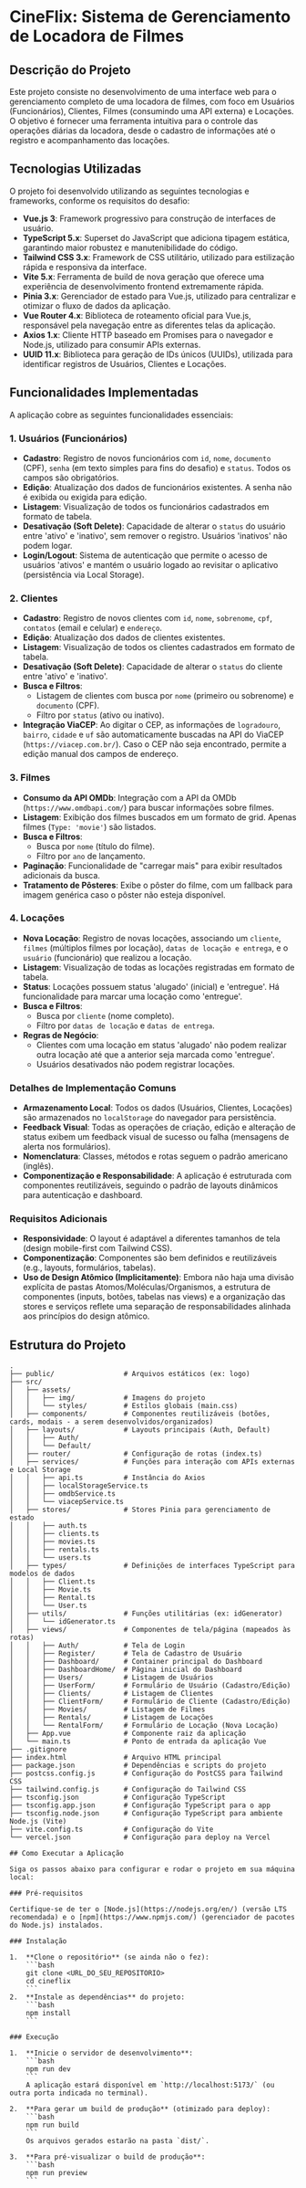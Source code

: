 # CineFlix: Sistema de Gerenciamento de Locadora de Filmes

## Descrição do Projeto

Este projeto consiste no desenvolvimento de uma interface web para o gerenciamento completo de uma locadora de filmes, com foco em Usuários (Funcionários), Clientes, Filmes (consumindo uma API externa) e Locações. O objetivo é fornecer uma ferramenta intuitiva para o controle das operações diárias da locadora, desde o cadastro de informações até o registro e acompanhamento das locações.

## Tecnologias Utilizadas

O projeto foi desenvolvido utilizando as seguintes tecnologias e frameworks, conforme os requisitos do desafio:

* **Vue.js 3**: Framework progressivo para construção de interfaces de usuário.
* **TypeScript 5.x**: Superset do JavaScript que adiciona tipagem estática, garantindo maior robustez e manutenibilidade do código.
* **Tailwind CSS 3.x**: Framework de CSS utilitário, utilizado para estilização rápida e responsiva da interface.
* **Vite 5.x**: Ferramenta de build de nova geração que oferece uma experiência de desenvolvimento frontend extremamente rápida.
* **Pinia 3.x**: Gerenciador de estado para Vue.js, utilizado para centralizar e otimizar o fluxo de dados da aplicação.
* **Vue Router 4.x**: Biblioteca de roteamento oficial para Vue.js, responsável pela navegação entre as diferentes telas da aplicação.
* **Axios 1.x**: Cliente HTTP baseado em Promises para o navegador e Node.js, utilizado para consumir APIs externas.
* **UUID 11.x**: Biblioteca para geração de IDs únicos (UUIDs), utilizada para identificar registros de Usuários, Clientes e Locações.

## Funcionalidades Implementadas

A aplicação cobre as seguintes funcionalidades essenciais:

### 1. **Usuários (Funcionários)**
* **Cadastro**: Registro de novos funcionários com `id`, `nome`, `documento` (CPF), `senha` (em texto simples para fins do desafio) e `status`. Todos os campos são obrigatórios.
* **Edição**: Atualização dos dados de funcionários existentes. A senha não é exibida ou exigida para edição.
* **Listagem**: Visualização de todos os funcionários cadastrados em formato de tabela.
* **Desativação (Soft Delete)**: Capacidade de alterar o `status` do usuário entre 'ativo' e 'inativo', sem remover o registro. Usuários 'inativos' não podem logar.
* **Login/Logout**: Sistema de autenticação que permite o acesso de usuários 'ativos' e mantém o usuário logado ao revisitar o aplicativo (persistência via Local Storage).

### 2. **Clientes**
* **Cadastro**: Registro de novos clientes com `id`, `nome`, `sobrenome`, `cpf`, `contatos` (email e celular) e `endereço`.
* **Edição**: Atualização dos dados de clientes existentes.
* **Listagem**: Visualização de todos os clientes cadastrados em formato de tabela.
* **Desativação (Soft Delete)**: Capacidade de alterar o `status` do cliente entre 'ativo' e 'inativo'.
* **Busca e Filtros**:
    * Listagem de clientes com busca por `nome` (primeiro ou sobrenome) e `documento` (CPF).
    * Filtro por `status` (ativo ou inativo).
* **Integração ViaCEP**: Ao digitar o CEP, as informações de `logradouro`, `bairro`, `cidade` e `uf` são automaticamente buscadas na API do ViaCEP (`https://viacep.com.br/`). Caso o CEP não seja encontrado, permite a edição manual dos campos de endereço.

### 3. **Filmes**
* **Consumo da API OMDb**: Integração com a API da OMDb (`https://www.omdbapi.com/`) para buscar informações sobre filmes.
* **Listagem**: Exibição dos filmes buscados em um formato de grid. Apenas filmes (`Type: 'movie'`) são listados.
* **Busca e Filtros**:
    * Busca por `nome` (título do filme).
    * Filtro por `ano` de lançamento.
* **Paginação**: Funcionalidade de "carregar mais" para exibir resultados adicionais da busca.
* **Tratamento de Pôsteres**: Exibe o pôster do filme, com um fallback para imagem genérica caso o pôster não esteja disponível.

### 4. **Locações**
* **Nova Locação**: Registro de novas locações, associando um `cliente`, `filmes` (múltiplos filmes por locação), `datas de locação e entrega`, e o `usuário` (funcionário) que realizou a locação.
* **Listagem**: Visualização de todas as locações registradas em formato de tabela.
* **Status**: Locações possuem status 'alugado' (inicial) e 'entregue'. Há funcionalidade para marcar uma locação como 'entregue'.
* **Busca e Filtros**:
    * Busca por `cliente` (nome completo).
    * Filtro por `datas de locação` e `datas de entrega`.
* **Regras de Negócio**:
    * Clientes com uma locação em status 'alugado' não podem realizar outra locação até que a anterior seja marcada como 'entregue'.
    * Usuários desativados não podem registrar locações.

### **Detalhes de Implementação Comuns**
* **Armazenamento Local**: Todos os dados (Usuários, Clientes, Locações) são armazenados no `localStorage` do navegador para persistência.
* **Feedback Visual**: Todas as operações de criação, edição e alteração de status exibem um feedback visual de sucesso ou falha (mensagens de alerta nos formulários).
* **Nomenclatura**: Classes, métodos e rotas seguem o padrão americano (inglês).
* **Componentização e Responsabilidade**: A aplicação é estruturada com componentes reutilizáveis, seguindo o padrão de layouts dinâmicos para autenticação e dashboard.

### **Requisitos Adicionais**
* **Responsividade**: O layout é adaptável a diferentes tamanhos de tela (design mobile-first com Tailwind CSS).
* **Componentização**: Componentes são bem definidos e reutilizáveis (e.g., layouts, formulários, tabelas).
* **Uso de Design Atômico (Implicitamente)**: Embora não haja uma divisão explícita de pastas Atomos/Moléculas/Organismos, a estrutura de componentes (inputs, botões, tabelas nas views) e a organização das stores e serviços reflete uma separação de responsabilidades alinhada aos princípios do design atômico.

## Estrutura do Projeto

```text
.
├── public/                 # Arquivos estáticos (ex: logo)
├── src/
│   ├── assets/
│   │   ├── img/            # Imagens do projeto
│   │   └── styles/         # Estilos globais (main.css)
│   ├── components/         # Componentes reutilizáveis (botões, cards, modais - a serem desenvolvidos/organizados)
│   ├── layouts/            # Layouts principais (Auth, Default)
│   │   ├── Auth/
│   │   └── Default/
│   ├── router/             # Configuração de rotas (index.ts)
│   ├── services/           # Funções para interação com APIs externas e Local Storage
│   │   ├── api.ts          # Instância do Axios
│   │   ├── localStorageService.ts
│   │   ├── omdbService.ts
│   │   └── viacepService.ts
│   ├── stores/             # Stores Pinia para gerenciamento de estado
│   │   ├── auth.ts
│   │   ├── clients.ts
│   │   ├── movies.ts
│   │   ├── rentals.ts
│   │   └── users.ts
│   ├── types/              # Definições de interfaces TypeScript para modelos de dados
│   │   ├── Client.ts
│   │   ├── Movie.ts
│   │   ├── Rental.ts
│   │   └── User.ts
│   ├── utils/              # Funções utilitárias (ex: idGenerator)
│   │   └── idGenerator.ts
│   ├── views/              # Componentes de tela/página (mapeados às rotas)
│   │   ├── Auth/           # Tela de Login
│   │   ├── Register/       # Tela de Cadastro de Usuário
│   │   ├── Dashboard/      # Container principal do Dashboard
│   │   ├── DashboardHome/  # Página inicial do Dashboard
│   │   ├── Users/          # Listagem de Usuários
│   │   ├── UserForm/       # Formulário de Usuário (Cadastro/Edição)
│   │   ├── Clients/        # Listagem de Clientes
│   │   ├── ClientForm/     # Formulário de Cliente (Cadastro/Edição)
│   │   ├── Movies/         # Listagem de Filmes
│   │   ├── Rentals/        # Listagem de Locações
│   │   └── RentalForm/     # Formulário de Locação (Nova Locação)
│   ├── App.vue             # Componente raiz da aplicação
│   └── main.ts             # Ponto de entrada da aplicação Vue
├── .gitignore
├── index.html              # Arquivo HTML principal
├── package.json            # Dependências e scripts do projeto
├── postcss.config.js       # Configuração do PostCSS para Tailwind CSS
├── tailwind.config.js      # Configuração do Tailwind CSS
├── tsconfig.json           # Configuração TypeScript
├── tsconfig.app.json       # Configuração TypeScript para o app
├── tsconfig.node.json      # Configuração TypeScript para ambiente Node.js (Vite)
├── vite.config.ts          # Configuração do Vite
└── vercel.json             # Configuração para deploy na Vercel

## Como Executar a Aplicação

Siga os passos abaixo para configurar e rodar o projeto em sua máquina local:

### Pré-requisitos

Certifique-se de ter o [Node.js](https://nodejs.org/en/) (versão LTS recomendada) e o [npm](https://www.npmjs.com/) (gerenciador de pacotes do Node.js) instalados.

### Instalação

1.  **Clone o repositório** (se ainda não o fez):
    ```bash
    git clone <URL_DO_SEU_REPOSITORIO>
    cd cineflix
    ```
2.  **Instale as dependências** do projeto:
    ```bash
    npm install
    ```

### Execução

1.  **Inicie o servidor de desenvolvimento**:
    ```bash
    npm run dev
    ```
    A aplicação estará disponível em `http://localhost:5173/` (ou outra porta indicada no terminal).

2.  **Para gerar um build de produção** (otimizado para deploy):
    ```bash
    npm run build
    ```
    Os arquivos gerados estarão na pasta `dist/`.

3.  **Para pré-visualizar o build de produção**:
    ```bash
    npm run preview
    ```